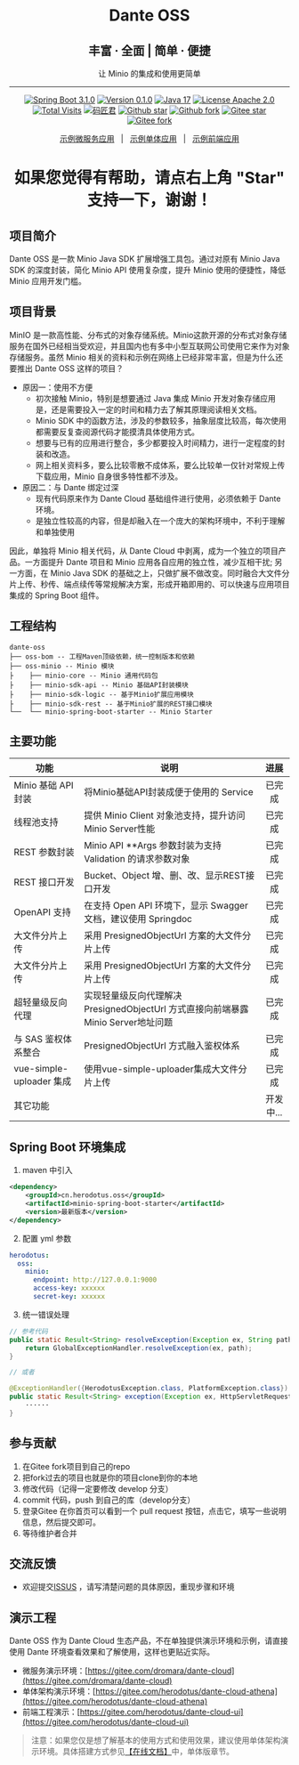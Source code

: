 <h1 align="center">Dante OSS</h1>
<h2 align="center">丰富 · 全面 | 简单 · 便捷</h2>
<p align="center">让 Minio 的集成和使用更简单</p>

---

<p align="center">
    <a href="https://spring.io/projects/spring-boot" target="_blank"><img src="https://shields.io/badge/Spring%20Boot-3.1.0-blue.svg?logo=spring" alt="Spring Boot 3.1.0"></a>
    <a href="#" target="_blank"><img src="https://shields.io/badge/Version-0.1.0-red.svg?logo=spring" alt="Version 0.1.0"></a>
    <a href="https://bell-sw.com/pages/downloads/#downloads" target="_blank"><img src="https://img.shields.io/badge/JDK-17%2B-green.svg?logo=openjdk" alt="Java 17"></a>
    <a href="./LICENSE"><img src="https://shields.io/badge/License-Apache--2.0-blue.svg?logo=apache" alt="License Apache 2.0"></a>
    <a href="https://www.herodotus.cn"><img src="https://visitor-badge.laobi.icu/badge?page_id=dante-cloud&title=Total%20Visits" alt="Total Visits"></a>
    <a href="https://blog.csdn.net/Pointer_v" target="_blank"><img src="https://shields.io/badge/Author-%E7%A0%81%E5%8C%A0%E5%90%9B-orange" alt="码匠君"></a>
    <a href="https://gitee.com/dromara/dante-cloud"><img src="https://img.shields.io/github/stars/herodotus-cloud/dante-oss?style=flat&logo=github" alt="Github star"></a>
    <a href="https://gitee.com/dromara/dante-cloud"><img src="https://img.shields.io/github/forks/herodotus-cloud/dante-oss?style=flat&logo=github" alt="Github fork"></a>
    <a href="https://gitee.com/herodotus/dante-oss"><img src="https://gitee.com/herodotus/dante-oss/badge/star.svg?theme=dark" alt="Gitee star"></a>
    <a href="https://gitee.com/herodotus/dante-oss"><img src="https://gitee.com/herodotus/dante-oss/badge/fork.svg?theme=dark" alt="Gitee fork"></a>
</p>

<p align="center">
    <a href="https://gitee.com/dromara/dante-cloud">示例微服务应用</a> &nbsp; | &nbsp;
    <a href="https://gitee.com/herodotus/dante-cloud-athena">示例单体应用</a> &nbsp; | &nbsp;
    <a href="https://gitee.com/herodotus/dante-cloud-ui">示例前端应用</a>
</p>

<h1 align="center"> 如果您觉得有帮助，请点右上角 "Star" 支持一下，谢谢！</h1>

## 项目简介

Dante OSS 是一款 Minio Java SDK 扩展增强工具包。通过对原有 Minio Java SDK 的深度封装，简化 Minio API 使用复杂度，提升 Minio 使用的便捷性，降低 Minio 应用开发门槛。

## 项目背景

MinIO 是一款高性能、分布式的对象存储系统。Minio这款开源的分布式对象存储服务在国外已经相当受欢迎，并且国内也有多中小型互联网公司使用它来作为对象存储服务。虽然 Minio 相关的资料和示例在网络上已经非常丰富，但是为什么还要推出 Dante OSS 这样的项目？

- 原因一：使用不方便
  - 初次接触 Minio，特别是想要通过 Java 集成 Minio 开发对象存储应用是，还是需要投入一定的时间和精力去了解其原理阅读相关文档。
  - Minio SDK 中的函数方法，涉及的参数较多，抽象层度比较高，每次使用都需要反复查阅源代码才能摸清具体使用方式。
  - 想要与已有的应用进行整合，多少都要投入时间精力，进行一定程度的封装和改造。
  - 网上相关资料多，要么比较零散不成体系，要么比较单一仅针对常规上传下载应用，Minio 自身很多特性都不涉及。
- 原因二：与 Dante 绑定过深
  - 现有代码原来作为 Dante Cloud 基础组件进行使用，必须依赖于 Dante 环境。
  - 是独立性较高的内容，但是却融入在一个庞大的架构环境中，不利于理解和单独使用

因此，单独将 Minio 相关代码，从 Dante Cloud 中剥离，成为一个独立的项目产品。一方面提升 Dante 项目和 Minio 应用各自应用的独立性，减少互相干扰; 另一方面，在 Minio Java SDK 的基础之上，只做扩展不做改变。同时融合大文件分片上传、秒传、端点续传等常规解决方案，形成开箱即用的、可以快速与应用项目集成的 Spring Boot 组件。


## 工程结构

```
dante-oss
├── oss-bom -- 工程Maven顶级依赖，统一控制版本和依赖
├── oss-minio -- Minio 模块
├    ├── minio-core -- Minio 通用代码包
├    ├── minio-sdk-api -- Minio 基础API封装模块
├    ├── minio-sdk-logic -- 基于Minio扩展应用模块
├    ├── minio-sdk-rest -- 基于Minio扩展的REST接口模块
└──  └── minio-spring-boot-starter -- Minio Starter
```

## 主要功能

| 功能                     | 说明                                                        |   进展   |
|------------------------|-----------------------------------------------------------|:------:|
| Minio 基础 API 封装        | 将Minio基础API封装成便于使用的 Service                               |  已完成   |
| 线程池支持                  | 提供 Minio Client 对象池支持，提升访问 Minio Server性能                 |  已完成   |
| REST 参数封装              | Minio API **Args 参数封装为支持 Validation 的请求参数对象               |  已完成   |
| REST 接口开发              | Bucket、Object 增、删、改、显示REST接口开发                            |  已完成   |
| OpenAPI 支持             | 在支持 Open API 环境下，显示 Swagger 文档，建议使用 Springdoc             |  已完成   |
| 大文件分片上传                | 采用 PresignedObjectUrl 方案的大文件分片上传                          |  已完成   |
| 大文件分片上传                | 采用 PresignedObjectUrl 方案的大文件分片上传                          |  已完成   |
| 超轻量级反向代理               | 实现轻量级反向代理解决 PresignedObjectUrl 方式直接向前端暴露 Minio Server地址问题 |  已完成   |
| 与 SAS 鉴权体系整合           | PresignedObjectUrl 方式融入鉴权体系                               |  已完成   |
| vue-simple-uploader 集成 | 使用vue-simple-uploader集成大文件分片上传                            |  已完成   |
| 其它功能                   |                                                           | 开发中... |



## Spring Boot 环境集成

1. maven 中引入

```xml
<dependency>
    <groupId>cn.herodotus.oss</groupId>
    <artifactId>minio-spring-boot-starter</artifactId>
    <version>最新版本</version>
</dependency>
```

2. 配置 yml 参数

```yaml
herodotus:
  oss:
    minio:
      endpoint: http://127.0.0.1:9000
      access-key: xxxxxx
      secret-key: xxxxxx
```

3. 统一错误处理

```java
// 参考代码
public static Result<String> resolveException(Exception ex, String path) {
    return GlobalExceptionHandler.resolveException(ex, path);
}

// 或者

@ExceptionHandler({HerodotusException.class, PlatformException.class})
public static Result<String> exception(Exception ex, HttpServletRequest request, HttpServletResponse response) {
    ······
}
```

## 参与贡献

1. 在Gitee fork项目到自己的repo 
2. 把fork过去的项目也就是你的项目clone到你的本地
3. 修改代码（记得一定要修改 develop 分支） 
4. commit 代码，push 到自己的库（develop分支） 
5. 登录Gitee 在你首页可以看到一个 pull request 按钮，点击它，填写一些说明信息，然后提交即可。 
6. 等待维护者合并

## 交流反馈

- 欢迎提交[ISSUS](https://gitee.com/herodotus/dante-oss/issues) ，请写清楚问题的具体原因，重现步骤和环境

## 演示工程

Dante OSS 作为 Dante Cloud 生态产品，不在单独提供演示环境和示例，请直接使用 Dante 环境查看效果和了解使用，这样也更贴近实际。

- 微服务演示环境：[https://gitee.com/dromara/dante-cloud](https://gitee.com/dromara/dante-cloud)
- 单体架构演示环境：[https://gitee.com/herodotus/dante-cloud-athena](https://gitee.com/herodotus/dante-cloud-athena)
- 前端工程演示：[https://gitee.com/herodotus/dante-cloud-ui](https://gitee.com/herodotus/dante-cloud-ui)

> 注意：如果您仅是想了解基本的使用方式和使用效果，建议使用单体架构演示环境。具体搭建方式参见[【在线文档】](http://www.herodotus.cn)中，单体版章节。

